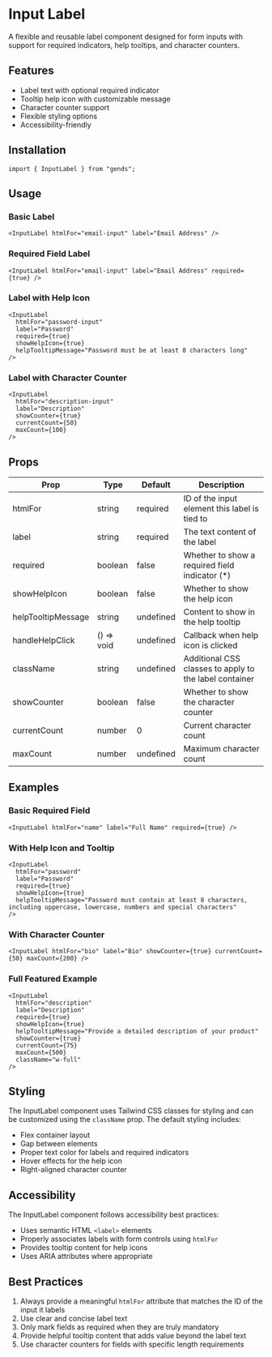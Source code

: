 # Input Label

A flexible and reusable label component designed for form inputs with support for required indicators, help tooltips, and character counters.

## Features

- Label text with optional required indicator
- Tooltip help icon with customizable message
- Character counter support
- Flexible styling options
- Accessibility-friendly

## Installation

```tsx
import { InputLabel } from "gends";
```

## Usage

### Basic Label

```tsx
<InputLabel htmlFor="email-input" label="Email Address" />
```

### Required Field Label

```tsx
<InputLabel htmlFor="email-input" label="Email Address" required={true} />
```

### Label with Help Icon

```tsx
<InputLabel
  htmlFor="password-input"
  label="Password"
  required={true}
  showHelpIcon={true}
  helpTooltipMessage="Password must be at least 8 characters long"
/>
```

### Label with Character Counter

```tsx
<InputLabel
  htmlFor="description-input"
  label="Description"
  showCounter={true}
  currentCount={50}
  maxCount={100}
/>
```

## Props

| Prop               | Type       | Default   | Description                                            |
| ------------------ | ---------- | --------- | ------------------------------------------------------ |
| htmlFor            | string     | required  | ID of the input element this label is tied to          |
| label              | string     | required  | The text content of the label                          |
| required           | boolean    | false     | Whether to show a required field indicator (\*)        |
| showHelpIcon       | boolean    | false     | Whether to show the help icon                          |
| helpTooltipMessage | string     | undefined | Content to show in the help tooltip                    |
| handleHelpClick    | () => void | undefined | Callback when help icon is clicked                     |
| className          | string     | undefined | Additional CSS classes to apply to the label container |
| showCounter        | boolean    | false     | Whether to show the character counter                  |
| currentCount       | number     | 0         | Current character count                                |
| maxCount           | number     | undefined | Maximum character count                                |

## Examples

### Basic Required Field

```tsx
<InputLabel htmlFor="name" label="Full Name" required={true} />
```

### With Help Icon and Tooltip

```tsx
<InputLabel
  htmlFor="password"
  label="Password"
  required={true}
  showHelpIcon={true}
  helpTooltipMessage="Password must contain at least 8 characters, including uppercase, lowercase, numbers and special characters"
/>
```

### With Character Counter

```tsx
<InputLabel htmlFor="bio" label="Bio" showCounter={true} currentCount={50} maxCount={200} />
```

### Full Featured Example

```tsx
<InputLabel
  htmlFor="description"
  label="Description"
  required={true}
  showHelpIcon={true}
  helpTooltipMessage="Provide a detailed description of your product"
  showCounter={true}
  currentCount={75}
  maxCount={500}
  className="w-full"
/>
```

## Styling

The InputLabel component uses Tailwind CSS classes for styling and can be customized using the `className` prop. The default styling includes:

- Flex container layout
- Gap between elements
- Proper text color for labels and required indicators
- Hover effects for the help icon
- Right-aligned character counter

## Accessibility

The InputLabel component follows accessibility best practices:

- Uses semantic HTML `<label>` elements
- Properly associates labels with form controls using `htmlFor`
- Provides tooltip content for help icons
- Uses ARIA attributes where appropriate

## Best Practices

1. Always provide a meaningful `htmlFor` attribute that matches the ID of the input it labels
2. Use clear and concise label text
3. Only mark fields as required when they are truly mandatory
4. Provide helpful tooltip content that adds value beyond the label text
5. Use character counters for fields with specific length requirements
